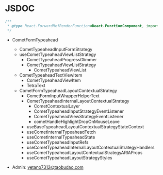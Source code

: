 # JSDOC

```jsx
/**
 * @type React.ForwardRefRenderFunction<React.FunctionComponent, import("./types").BaseImage_DEPRECATEDProps>
 */
```

- CometFormTypeahead

  - CometTypeaheadInputFormStrategy
  - useCometTypeaheadViewListStrategy
    - CometTypeaheadProgressGlimmer
    - CometTypeaheadViewListStrategy
      - CometTypeaheadViewList
  - CometTypeaheadTextViewItem
    - CometTypeaheadViewItem
    - TetraText
  - CometFormTypeaheadLayoutContextualStrategy
    - CometFormInputWrapperHelperText
    - CometTypeaheadInternalLayoutContextualStrategy
      - CometContextualLayer
      - CometTypeaheadInputStrategyEventListener
      - CometTypeaheadViewStrategyEventListener
      - cometHandleHighlightDropOnMouseLeave
    - useBaseTypeaheadLayoutContextualStrategyStateContext
    - useCometInternalTypeaheadFetch
    - useCometInternalTypeaheadState
    - useCometTypeaheadInputRefs
    - useCometTypeaheadInternalLayoutContextualStrategyHandlers
    - useCometTypeaheadLayoutContextualStrategyARIAProps
    - useCometTypeaheadLayoutStrategyStyles

- Admin: yetano7312@taobudao.com
